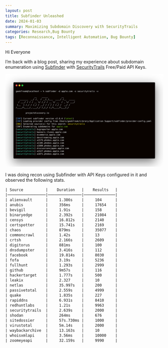 ```yaml
---
layout: post
title: Subfinder Unleashed
date: 2024-01-03
summary: Maximizing Subdomain Discovery with SecurityTrails
categories: Research,Bug Bounty
tags: [Reconnaissance, Intelligent Automation, Bug Bounty]
---
```


Hi Everyone

I’m back with a blog post, sharing my experience about subdomain enumeration using [Subfinder](https://github.com/projectdiscovery/subfinder) with [SecurityTrails](https://securitytrails.com/app/account) Free/Paid API Keys.

<p align="center">
  <img src="/images/subfinder/subfinder-logo.png"> 
</p>

I was doing recon using Subfinder with API Keys configured in it and observed the following stats.

```
| Source          |    Duration   |    Results   |
|─────────────────|───────────────|──────────────|
| alienvault      |     1.386s    |     104      |
| anubis          |     356ms     |     17654    |
| bevigil         |     1.91s     |     158      |
| binaryedge      |     2.392s    |     21084    |
| censys          |     16.812s   |     2140     |
| certspotter     |     15.741s   |     2169     |
| chaos           |     879ms     |     35077    |
| commoncrawl     |     1.42s     |     13       |
| crtsh           |     2.166s    |     2609     |
| digitorus       |     881ms     |     100      |
| dnsdumpster     |     3.416s    |     112      |
| facebook        |     19.814s   |     8030     |
| fofa            |     3.19s     |     5236     |
| fullhunt        |     1.293s    |     2999     |
| github          |     9m57s     |     116      |
| hackertarget    |     1.777s    |     500      |
| leakix          |     2.327     |     10       |
| netlas          |     35.997s   |     200      |
| passivetotal    |     2.559s    |     4999     |
| quake           |     1.835s    |     227      |
| rapiddns        |     6.931s    |     8410     |
| redhuntlabs     |     1.21s     |     9963     |
| securitytrails  |     2.639s    |     2000     |
| shodan          |     264ms     |     676      |
| sitedossier     |     57s.730ms |     1000     |
| virustotal      |     5m.14s    |     2000     |
| waybackarchive  |     13.163s   |     10       |
| whoisxmlapi     |     3.56ms    |     10000    |
| zoomeyeapi      |     32.159s   |     9990     |
```
